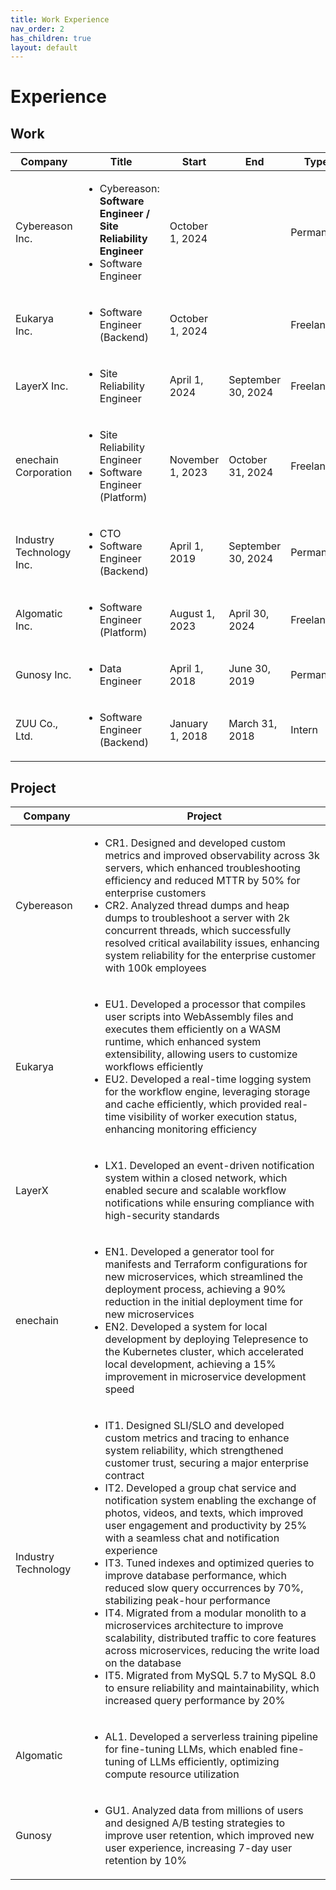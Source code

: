 ```yaml
---
title: Work Experience
nav_order: 2
has_children: true
layout: default
---
```


# Experience

## Work

<table>
  <thead>
    <tr>
      <th>Company</th>
      <th>Title</th>
      <th>Start</th>
      <th>End</th>
      <th>Type</th>
    </tr>
  </thead>
  <tbody>
    <tr>
      <td>Cybereason Inc.</td>
      <td><ul><li>Cybereason: <strong>Software Engineer / Site Reliability Engineer</strong></li><li>Software Engineer</li></ul></td>
      <td>October 1, 2024</td>
      <td></td>
      <td>Permanent</td>
    </tr>
    <tr>
      <td>Eukarya Inc.</td>
      <td><ul><li>Software Engineer (Backend)</li></ul></td>
      <td>October 1, 2024</td>
      <td></td>
      <td>Freelance</td>
    </tr>
    <tr>
      <td>LayerX Inc.</td>
      <td><ul><li>Site Reliability Engineer</li></ul></td>
      <td>April 1, 2024</td>
      <td>September 30, 2024</td>
      <td>Freelance</td>
    </tr>
    <tr>
      <td>enechain Corporation</td>
      <td><ul><li>Site Reliability Engineer</li><li>Software Engineer (Platform)</li></ul></td>
      <td>November 1, 2023</td>
      <td>October 31, 2024</td>
      <td>Freelance</td>
    </tr>
    <tr>
      <td>Industry Technology Inc.</td>
      <td><ul><li>CTO</li><li>Software Engineer (Backend)</li></ul></td>
      <td>April 1, 2019</td>
      <td>September 30, 2024</td>
      <td>Permanent</td>
    </tr>
    <tr>
      <td>Algomatic Inc.</td>
      <td><ul><li>Software Engineer (Platform)</li></ul></td>
      <td>August 1, 2023</td>
      <td>April 30, 2024</td>
      <td>Freelance</td>
    </tr>
    <tr>
      <td>Gunosy Inc.</td>
      <td><ul><li>Data Engineer</li></ul></td>
      <td>April 1, 2018</td>
      <td>June 30, 2019</td>
      <td>Permanent</td>
    </tr>
    <tr>
      <td>ZUU Co., Ltd.</td>
      <td><ul><li>Software Engineer (Backend)</li></ul></td>
      <td>January 1, 2018</td>
      <td>March 31, 2018</td>
      <td>Intern</td>
    </tr>
  </tbody>
</table>

## Project

<table>
  <thead>
    <tr>
      <th>Company</th>
      <th>Project</th>
    </tr>
  </thead>
  <tbody>
    <tr>
      <td>Cybereason</td>
      <td><ul><li>CR1. Designed and developed custom metrics and improved observability across 3k servers, which enhanced troubleshooting efficiency and reduced MTTR by 50% for enterprise customers</li><li>CR2. Analyzed thread dumps and heap dumps to troubleshoot a server with 2k concurrent threads, which successfully resolved critical availability issues, enhancing system reliability for the enterprise customer with 100k employees</li></ul></td>
    </tr>
    <tr>
      <td>Eukarya</td>
      <td><ul><li>EU1. Developed a processor that compiles user scripts into WebAssembly files and executes them efficiently on a WASM runtime, which enhanced system extensibility, allowing users to customize workflows efficiently</li><li>EU2. Developed a real-time logging system for the workflow engine, leveraging storage and cache efficiently, which provided real-time visibility of worker execution status, enhancing monitoring efficiency</li></ul></td>
    </tr>
    <tr>
      <td>LayerX</td>
      <td><ul><li>LX1. Developed an event-driven notification system within a closed network, which enabled secure and scalable workflow notifications while ensuring compliance with high-security standards</li></ul></td>
    </tr>
    <tr>
      <td>enechain</td>
      <td><ul><li>EN1. Developed a generator tool for manifests and Terraform configurations for new microservices, which streamlined the deployment process, achieving a 90% reduction in the initial deployment time for new microservices</li><li>EN2. Developed a system for local development by deploying Telepresence to the Kubernetes cluster, which accelerated local development, achieving a 15% improvement in microservice development speed</li></ul></td>
    </tr>
    <tr>
      <td>Industry Technology</td>
      <td><ul><li>IT1. Designed SLI/SLO and developed custom metrics and tracing to enhance system reliability, which strengthened customer trust, securing a major enterprise contract</li><li>IT2. Developed a group chat service and notification system enabling the exchange of photos, videos, and texts, which improved user engagement and productivity by 25% with a seamless chat and notification experience</li><li>IT3. Tuned indexes and optimized queries to improve database performance, which reduced slow query occurrences by 70%, stabilizing peak-hour performance</li><li>IT4. Migrated from a modular monolith to a microservices architecture to improve scalability, distributed traffic to core features across microservices, reducing the write load on the database</li><li>IT5. Migrated from MySQL 5.7 to MySQL 8.0 to ensure reliability and maintainability, which increased query performance by 20%</li></ul></td>
    </tr>
    <tr>
      <td>Algomatic</td>
      <td><ul><li>AL1. Developed a serverless training pipeline for fine-tuning LLMs, which enabled fine-tuning of LLMs efficiently, optimizing compute resource utilization</li></ul></td>
    </tr>
    <tr>
      <td>Gunosy</td>
      <td><ul><li>GU1. Analyzed data from millions of users and designed A/B testing strategies to improve user retention, which improved new user experience, increasing 7-day user retention by 10%</li></ul></td>
    </tr>
  </tbody>
</table>

